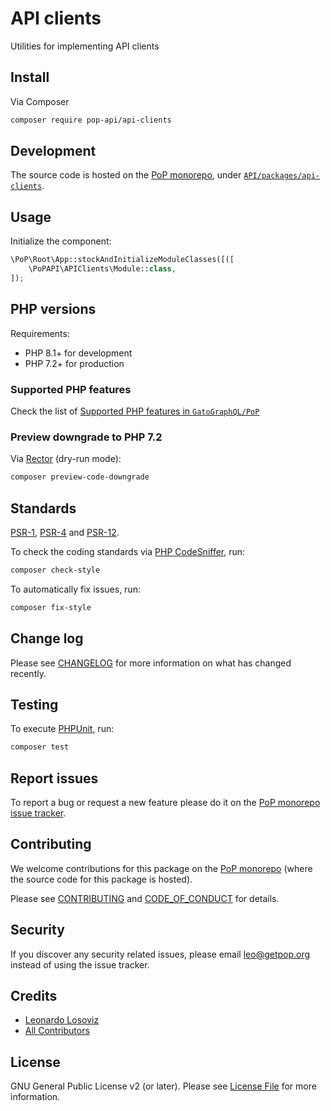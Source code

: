 # API clients

<!--
[![Build Status][ico-travis]][link-travis]
[![Quality Score][ico-code-quality]][link-code-quality]
[![Software License][ico-license]](LICENSE.md)
[![Latest Version on Packagist][ico-version]][link-packagist]
[![Coverage Status][ico-scrutinizer]][link-scrutinizer]
[![Total Downloads][ico-downloads]][link-downloads]
-->

Utilities for implementing API clients

## Install

Via Composer

``` bash
composer require pop-api/api-clients
```

## Development

The source code is hosted on the [PoP monorepo](https://github.com/GatoGraphQL/PoP), under [`API/packages/api-clients`](https://github.com/GatoGraphQL/PoP/tree/master/layers/API/packages/api-clients).

## Usage

Initialize the component:

``` php
\PoP\Root\App::stockAndInitializeModuleClasses([([
    \PoPAPI\APIClients\Module::class,
]);
```

## PHP versions

Requirements:

- PHP 8.1+ for development
- PHP 7.2+ for production

### Supported PHP features

Check the list of [Supported PHP features in `GatoGraphQL/PoP`](https://github.com/GatoGraphQL/PoP/blob/master/docs/supported-php-features.md)

### Preview downgrade to PHP 7.2

Via [Rector](https://github.com/rectorphp/rector) (dry-run mode):

```bash
composer preview-code-downgrade
```

## Standards

[PSR-1](https://www.php-fig.org/psr/psr-1), [PSR-4](https://www.php-fig.org/psr/psr-4) and [PSR-12](https://www.php-fig.org/psr/psr-12).

To check the coding standards via [PHP CodeSniffer](https://github.com/squizlabs/PHP_CodeSniffer), run:

``` bash
composer check-style
```

To automatically fix issues, run:

``` bash
composer fix-style
```

## Change log

Please see [CHANGELOG](CHANGELOG.md) for more information on what has changed recently.

## Testing

To execute [PHPUnit](https://phpunit.de/), run:

``` bash
composer test
```

## Report issues

To report a bug or request a new feature please do it on the [PoP monorepo issue tracker](https://github.com/GatoGraphQL/PoP/issues).

## Contributing

We welcome contributions for this package on the [PoP monorepo](https://github.com/GatoGraphQL/PoP) (where the source code for this package is hosted).

Please see [CONTRIBUTING](CONTRIBUTING.md) and [CODE_OF_CONDUCT](CODE_OF_CONDUCT.md) for details.

## Security

If you discover any security related issues, please email leo@getpop.org instead of using the issue tracker.

## Credits

- [Leonardo Losoviz][link-author]
- [All Contributors][link-contributors]

## License

GNU General Public License v2 (or later). Please see [License File](LICENSE.md) for more information.

[ico-version]: https://img.shields.io/packagist/v/pop-api/api-clients.svg?style=flat-square
[ico-license]: https://img.shields.io/badge/license-GPLv2-brightgreen.svg?style=flat-square
[ico-travis]: https://img.shields.io/travis/pop-api/api-clients/master.svg?style=flat-square
[ico-scrutinizer]: https://img.shields.io/scrutinizer/coverage/g/pop-api/api-clients.svg?style=flat-square
[ico-code-quality]: https://img.shields.io/scrutinizer/g/pop-api/api-clients.svg?style=flat-square
[ico-downloads]: https://img.shields.io/packagist/dt/pop-api/api-clients.svg?style=flat-square

[link-packagist]: https://packagist.org/packages/pop-api/api-clients
[link-travis]: https://travis-ci.org/pop-api/api-clients
[link-scrutinizer]: https://scrutinizer-ci.com/g/pop-api/api-clients/code-structure
[link-code-quality]: https://scrutinizer-ci.com/g/pop-api/api-clients
[link-downloads]: https://packagist.org/packages/pop-api/api-clients
[link-author]: https://github.com/getpop
[link-contributors]: ../../../../../../contributors
